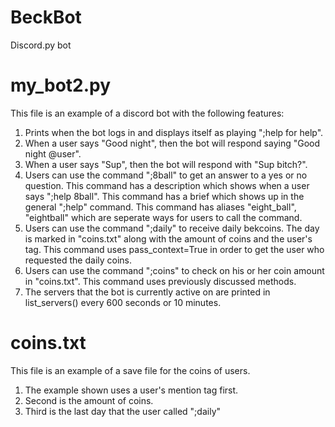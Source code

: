# BeckBot
Discord.py bot


# my_bot2.py
This file is an example of a discord bot with the following features:
1. Prints when the bot logs in and displays itself as playing ";help for help".
2. When a user says "Good night", then the bot will respond saying "Good night @user".
3. When a user says "Sup", then the bot will respond with "Sup bitch?".
4. Users can use the command ";8ball" to get an answer to a yes or no question. This command has a description which shows when a user says ";help 8ball". This command has a brief which shows up in the general ";help" command. This command has aliases "eight_ball", "eightball" which are seperate ways for users to call the command.
5. Users can use the command ";daily" to receive daily bekcoins. The day is marked in "coins.txt" along with the amount of coins and the user's tag. This command uses pass_context=True in order to get the user who requested the daily coins.
6. Users can use the command ";coins" to check on his or her coin amount in "coins.txt". This command uses previously discussed methods.
7. The servers that the bot is currently active on are printed in list_servers() every 600 seconds or 10 minutes.

# coins.txt
This file is an example of a save file for the coins of users.
1. The example shown uses a user's mention tag first.
2. Second is the amount of coins.
3. Third is the last day that the user called ";daily"
